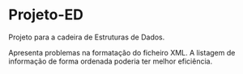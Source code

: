 # Projeto-ED
Projeto para a cadeira de Estruturas de Dados.

Apresenta problemas na formatação do ficheiro XML. A listagem de informação de forma ordenada poderia ter melhor eficiência.
